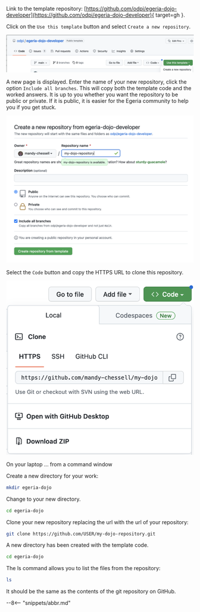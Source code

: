 <!-- SPDX-License-Identifier: CC-BY-4.0 -->
<!-- Copyright Contributors to the Egeria project. -->

Link to the template repository: [https://github.com/odpi/egeria-dojo-developer](https://github.com/odpi/egeria-dojo-developer){ target=gh }.

Click on the `Use this template` button and select `Create a new repository`.

![Request new repository](create-repo-from-template-1.png)

A new page is displayed.  Enter the name of your new repository, click the option `Include all branches`.  This will copy both the template code and the worked answers.  It is up to you whether you want the repository to be public or private.  If it is public, it is easier for the Egeria community to help you if you get stuck.

![Name new repository](create-repo-from-template-2.png)

Select the `Code` button and copy the HTTPS URL to clone this repository.

![Get URL of new repository](create-repo-from-template-3.png)

On your laptop ... from a command window 

Create a new directory for your work:

```bash
mkdir egeria-dojo
````
Change to your new directory.

```bash
cd egeria-dojo
```

Clone your new repository replacing the url with the url of your repository:

```bash
git clone https://github.com/USER/my-dojo-repository.git
```

A new directory has been created with the template code.

```bash
cd egeria-dojo
````

The ls command allows you to list the files from the repository:

```bash
ls
```

It should be the same as the contents of the git repository on GitHub.

--8<-- "snippets/abbr.md"





